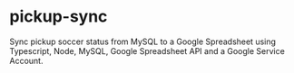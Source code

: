 # pickup-sync
Sync pickup soccer status from MySQL to a Google Spreadsheet using Typescript, Node, MySQL, Google Spreadsheet API and a Google Service Account. 
